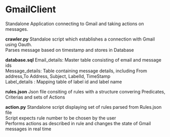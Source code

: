 # GmailClient
Standalone Application connecting to Gmail and taking actions on messages.

**crawler.py**
Standaloe script which establishes a connection with Gmail using Oauth.  
Parses message based on timestamp and stores in Database  

**database.sql**
Email_details: Master table consisting of email and message ids  
Message_details: Table containing message details, including From address,To Address, Subject, LabelId, TimeStamp  
Label_details : Mapping table of label id and label name  

**rules.json**
Json file consiting of rules with a structure convering Predicates, Criterias and sets of Actions  

**action.py**
Standalone script displaying set of rules parsed from Rules.json file  
Script expects rule number to be chosen by the user  
Performs actions as described in rule and changes the state of Gmail messages in real time  
